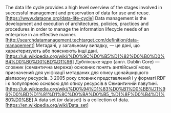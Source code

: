 The data life cycle provides a high level overview of the stages involved in successful management and preservation of data for use and 
reuse. [https://www.dataone.org/data-life-cycle]
Data management is the development and execution of architectures, policies, practices and procedures in order to manage the information
lifecycle needs of an enterprise in an effective manner. [http://searchdatamanagement.techtarget.com/definition/data-management]
Метада́ні, у загальному випадку, — це дані, що характеризують або пояснюють інші дані.
[https://uk.wikipedia.org/wiki/%D0%9C%D0%B5%D1%82%D0%B0%D0%B4%D0%B0%D0%BD%D1%96]
Дублінське ядро (англ. Dublin Core) — словник (семантична мережа) основних понять англійської мови, призначений для уніфікації метаданих
для опису щонайширшого діапазону ресурсів. З 2005 року словник представлений і у форматі RDF і є популярною основою для опису ресурсів в 
Семантичній павутині. [https://uk.wikipedia.org/wiki/%D0%94%D1%83%D0%B1%D0%BB%D1%96%D0%BD%D1%81%D1%8C%D0%BA%D0%B5_%D1%8F%D0%B4%D1%80%D0%BE]
A data set (or dataset) is a collection of data. [https://en.wikipedia.org/wiki/Data_set]
